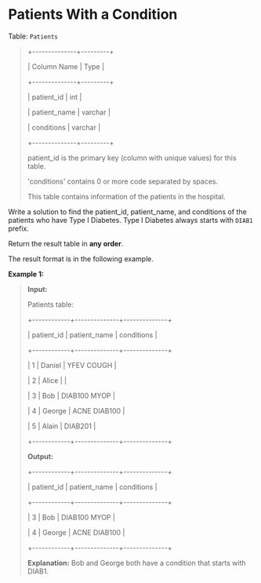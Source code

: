 # Patients With a Condition

Table: <code>Patients</code>
>
> +--------------+---------+
>
> | Column Name  | Type    |
>
> +--------------+---------+
>
> | patient_id   | int     |
>
> | patient_name | varchar |
>
> | conditions   | varchar |
>
> +--------------+---------+
>
> patient_id is the primary key (column with unique values) for this table.
>
> 'conditions' contains 0 or more code separated by spaces.
>
> This table contains information of the patients in the hospital.


Write a solution to find the patient_id, patient_name, and conditions of the patients who have Type I Diabetes. Type I Diabetes always starts with <code>DIAB1</code> prefix.

Return the result table in **any order**.

The&nbsp;result format is in the following example.


**Example 1:**
>
> **Input:**
>
> Patients table:
>
> +------------+--------------+--------------+
>
> | patient_id | patient_name | conditions   |
>
> +------------+--------------+--------------+
>
> | 1          | Daniel       | YFEV COUGH   |
>
> | 2          | Alice        |              |
>
> | 3          | Bob          | DIAB100 MYOP |
>
> | 4          | George       | ACNE DIAB100 |
>
> | 5          | Alain        | DIAB201      |
>
> +------------+--------------+--------------+
>
> **Output:**
>
> +------------+--------------+--------------+
>
> | patient_id | patient_name | conditions   |
>
> +------------+--------------+--------------+
>
> | 3          | Bob          | DIAB100 MYOP |
>
> | 4          | George       | ACNE DIAB100 |
>
> +------------+--------------+--------------+
>
> **Explanation:** Bob and George both have a condition that starts with DIAB1.

